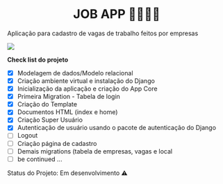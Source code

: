<h1 align="center"> JOB APP 👷‍♂️👷‍♀️ </h1>

<p align="justify"> Aplicação para cadastro de vagas de trabalho feitos por empresas </p>

<img src="https://img.shields.io/static/v1?label=Django&message=framework&color=green&style=for-the-badge&logo=DJANGO"/>

<b>Check list do projeto </b>
- [X] Modelagem de dados/Modelo relacional
- [X] Criação ambiente virtual e instalação do Django
- [X] Inicialização da aplicação e criação do App Core
- [X] Primeira Migration - Tabela de login
- [X] Criação do Template
- [X] Documentos HTML (index e home)
- [X] Criação Super Usuário
- [X] Autenticação de usuário usando o pacote de autenticação do Django
- [ ] Logout
- [ ] Criação página de cadastro
- [ ] Demais migrations (tabela de empresas, vagas e local
- [ ] be continued ...

Status do Projeto: Em desenvolvimento ⚠

